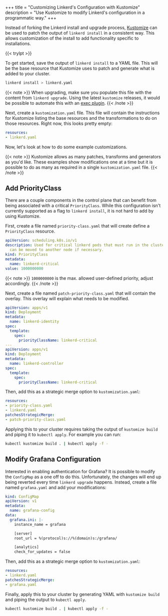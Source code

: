 +++
title = "Customizing Linkerd's Configuration with Kustomize"
description = "Use Kustomize to modify Linkerd's configuration in a programmatic way."
+++

Instead of forking the Linkerd install and upgrade process,
[Kustomize](https://kustomize.io/) can be used to patch the output of `linkerd
install`  in a consistent way. This allows customization of the install to add
functionality specific to installations.

{{< trylpt >}}

To get started, save the output of `linkerd install` to a YAML file. This will
be the base resource that Kustomize uses to patch and generate what is added
to your cluster.

```bash
linkerd install > linkerd.yaml
```

{{< note >}}
When upgrading, make sure you populate this file with the content from `linkerd
upgrade`. Using the latest `kustomize` releases, it would be possible to
automate this with an [exec
plugin](https://github.com/kubernetes-sigs/kustomize/tree/master/docs/plugins#exec-plugins).
{{< /note >}}

Next, create a `kustomization.yaml` file. This file will contain the
instructions for Kustomize listing the base resources and the transformations to
do on those resources. Right now, this looks pretty empty:

```yaml
resources:
- linkerd.yaml
```

Now, let's look at how to do some example customizations.

{{< note >}}
Kustomize allows as many patches, transforms and generators as you'd like. These
examples show modifications one at a time but it is possible to do as many as
required in a single `kustomization.yaml` file.
{{< /note >}}

## Add PriorityClass

There are a couple components in the control plane that can benefit from being
associated with a critical `PriorityClass`. While this configuration isn't
currently supported as a flag to `linkerd install`, it is not hard to add by
using Kustomize.

First, create a file named `priority-class.yaml` that will create define a
`PriorityClass` resource.

```yaml
apiVersion: scheduling.k8s.io/v1
description: Used for critical linkerd pods that must run in the cluster, but
  can be moved to another node if necessary.
kind: PriorityClass
metadata:
  name: linkerd-critical
value: 1000000000
```

{{< note >}}
`1000000000` is the max. allowed user-defined priority, adjust
accordingly.
{{< /note >}}

Next, create a file named `patch-priority-class.yaml` that will contain the
overlay. This overlay will explain what needs to be modified.

```yaml
apiVersion: apps/v1
kind: Deployment
metadata:
  name: linkerd-identity
spec:
  template:
    spec:
      priorityClassName: linkerd-critical
---
apiVersion: apps/v1
kind: Deployment
metadata:
  name: linkerd-controller
spec:
  template:
    spec:
      priorityClassName: linkerd-critical
```

Then, add this as a strategic merge option to `kustomization.yaml`:

```yaml
resources:
- priority-class.yaml
- linkerd.yaml
patchesStrategicMerge:
- patch-priority-class.yaml
```

Applying this to your cluster requires taking the output of `kustomize build`
and piping it to `kubectl apply`. For example you can run:

```bash
kubectl kustomize build . | kubectl apply -f -
```

## Modify Grafana Configuration

Interested in enabling authentication for Grafana? It is possible to
modify the `ConfigMap` as a one off to do this. Unfortunately, the changes will
end up being reverted every time `linkerd upgrade` happens. Instead, create a
file named `grafana.yaml` and add your modifications:

```yaml
kind: ConfigMap
apiVersion: v1
metadata:
  name: grafana-config
data:
  grafana.ini: |-
    instance_name = grafana

    [server]
    root_url = %(protocol)s://%(domain)s:/grafana/

    [analytics]
    check_for_updates = false
```

Then, add this as a strategic merge option to `kustomization.yaml`:

```yaml
resources:
- linkerd.yaml
patchesStrategicMerge:
- grafana.yaml
```

Finally, apply this to your cluster by generating YAML with `kustomize build`
and piping the output to `kubectl apply`.

```bash
kubectl kustomize build . | kubectl apply -f -
```
